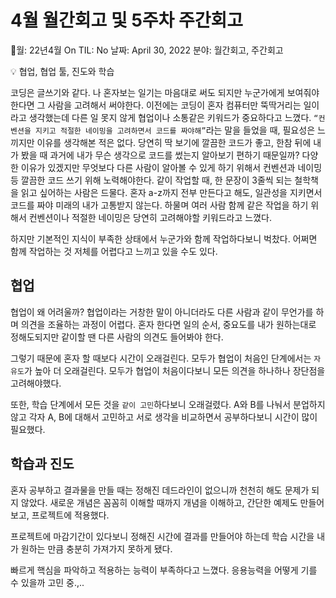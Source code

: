 # 4월 월간회고 및 5주차 주간회고

월: 22년4월
On TIL: No
날짜: April 30, 2022
분야: 월간회고, 주간회고

<aside>
💡 협업, 협업 툴, 진도와 학습

</aside>

코딩은 글쓰기와 같다. 나 혼자보는 일기는 마음대로 써도 되지만 누군가에게 보여줘야 한다면 그 사람을 고려해서 써야한다. 이전에는 코딩이 혼자 컴퓨터만 뚝딱거리는 일이라고 생각했는데 다른 일 못지 않게 협업이나 소통같은 키워드가 중요하다고 느꼈다. `“컨벤션을 지키고 적절한 네이밍을 고려하면서 코드를 짜야해”`라는 말을 들었을 때, 필요성은 느끼지만 이유를 생각해본 적은 없다. 당연히 딱 보기에 깔끔한 코드가 좋고, 한참 뒤에 내가 봤을 때 과거에 내가 무슨 생각으로 코드를 썼는지 알아보기 편하기 때문일까? 다양한 이유가 있겠지만 무엇보다 다른 사람이 알아볼 수 있게 하기 위해서 컨벤션과 네이밍 등 깔끔한 코드 쓰기 위해 노력해야한다. 같이 작업할 때, 한 문장이 3줄씩 되는 철학책을 읽고 싶어하는 사람은 드물다. 혼자 a-z까지 전부 만든다고 해도, 일관성을 지키면서 코드를 짜야 미래의 내가 고통받지 않는다. 하물며 여러 사람 함께 같은 작업을 하기 위해서 컨벤션이나 적절한 네이밍은 당연히 고려해야할 키워드라고 느꼈다.

하지만 기본적인 지식이 부족한 상태에서 누군가와 함께 작업하다보니 벅찼다. 어쩌면 함께 작업하는 것 저체를 어렵다고 느끼고 있을 수도 있다.

## 협업

협업이 왜 어려울까? 협업이라는 거창한 말이 아니더라도 다른 사람과 같이 무언가를 하며 의견을 조율하는 과정이 어렵다. 혼자 한다면 일의 순서, 중요도를 내가 원하는대로 정해도되지만 같이할 땐 다른 사람의 의견도 들어봐야 한다.

그렇기 때문에 혼자 할 때보다 시간이 오래걸린다. 모두가 협업이 처음인 단계에서는 `자유도`가 높아 더 오래걸린다. 모두가 협업이 처음이다보니 모든 의견을 하나하나 장단점을 고려해야했다.

또한, 학습 단계에서 모든 것을 `같이 고민`하다보니 오래걸렸다. A와 B를 나눠서 분업하지 않고 각자 A, B에 대해서 고민하고 서로 생각을 비교하면서 공부하다보니 시간이 많이 필요했다.

## 학습과 진도

혼자 공부하고 결과물을 만들 때는 정해진 데드라인이 없으니까 천천히 해도 문제가 되지 않았다. 새로운 개념은 꼼꼼히 이해할 때까지 개념을 이해하고, 간단한 예제도 만들어보고, 프로젝트에 적용했다.

프로젝트에 마감기간이 있다보니 정해진 시간에 결과를 만들어야 하는데 학습 시간을 내가 원하는 만큼 충분히 가져가지 못하게 됐다.

빠르게 핵심을 파악하고 적용하는 능력이 부족하다고 느꼈다. 응용능력을 어떻게 기를 수 있을까 고민 중.,..

